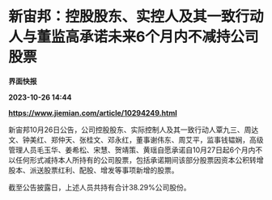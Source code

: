 # 新宙邦：控股股东、实控人及其一致行动人与董监高承诺未来6个月内不减持公司股票
**界面快报**

**2023-10-26 14:44**

**https://www.jiemian.com/article/10294249.html**

新宙邦10月26日公告，公司控股股东、实际控制人及其一致行动人覃九三、周达文、钟美红、郑仲天、张桂文、邓永红，董事谢伟东、周艾平，监事钱韫娴，高级管理人员毛玉华、姜希松、宋慧、贺靖策、黄瑶自愿承诺自10月27日起6个月内不以任何形式减持本人所持有的公司股票，包括承诺期间该部分股票因资本公积转增股本、派送股票红利、配股、增发等事项新增的股票。

截至公告披露日，上述人员共持有合计38.29%公司股份。